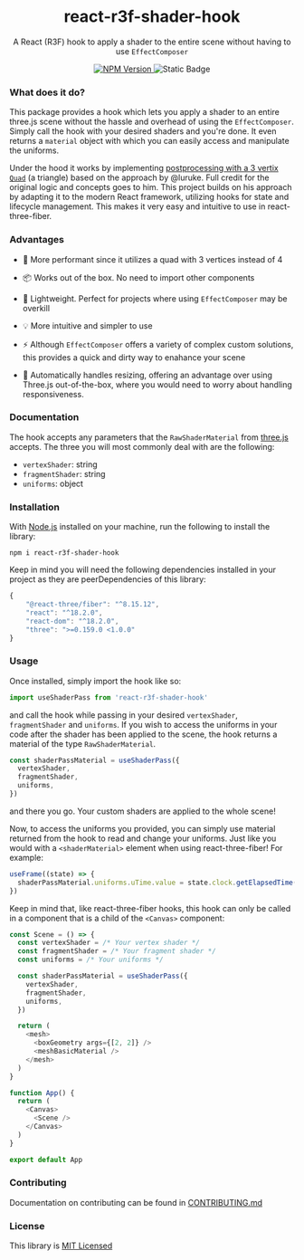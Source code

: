 <h1 align="center">
    react-r3f-shader-hook
</h1>

<p align="center">
    A React (R3F) hook to apply a shader to the entire scene without having to use <code>EffectComposer</code>
</p>

<div align="center">
    <a href='https://www.npmjs.com/package/react-r3f-shader-hook'>
      <img alt="NPM Version" src="https://img.shields.io/npm/v/react-r3f-shader-hook">
    </a>
    <img alt="Static Badge" src="https://img.shields.io/badge/types-included-darkGreen">
</div>

### What does it do?

This package provides a hook which lets you apply a shader to an entire three.js scene without the hassle and overhead of using the `EffectComposer`. Simply call the hook with your desired shaders and you're done. It even returns a `material` object with which you can easily access and manipulate the uniforms.

Under the hood it works by implementing [postprocessing with a 3 vertix `Quad`](https://gist.github.com/luruke/94bb1de6c463520e52f04e87d5d2e37b#file-postfx-js) (a triangle) based on the approach by @luruke. Full credit for the original logic and concepts goes to him. This project builds on his approach by adapting it to the modern React framework, utilizing hooks for state and lifecycle management. This makes it very easy and intuitive to use in react-three-fiber.

### Advantages

- 🚀 More performant since it utilizes a quad with 3 vertices instead of 4

- 📦 Works out of the box. No need to import other components

- 🎈 Lightweight. Perfect for projects where using `EffectComposer` may be overkill

- 💡 More intuitive and simpler to use

- ⚡ Although `EffectComposer` offers a variety of complex custom solutions, this provides a quick and dirty way to enahance your scene

- 📐 Automatically handles resizing, offering an advantage over using Three.js out-of-the-box, where you would need to worry about handling responsiveness.

### Documentation

The hook accepts any parameters that the `RawShaderMaterial` from [three.js](https://threejs.org/docs/#api/en/materials/RawShaderMaterial) accepts. The three you will most commonly deal with are the following:

<!-- update these to be more descriptive -->

- `vertexShader`: string
- `fragmentShader`: string
- `uniforms`: object

### Installation

With [Node.js](https://nodejs.org/en) installed on your machine, run the following to install the library:

```
npm i react-r3f-shader-hook
```

Keep in mind you will need the following dependencies installed in your project as they are peerDependencies of this library:

```js
{
    "@react-three/fiber": "^8.15.12",
    "react": "^18.2.0",
    "react-dom": "^18.2.0",
    "three": ">=0.159.0 <1.0.0"
}
```

### Usage

Once installed, simply import the hook like so:

```js
import useShaderPass from 'react-r3f-shader-hook'
```

<!-- be more descriptive of the RawShaderMaterial -->

and call the hook while passing in your desired `vertexShader`, `fragmentShader` and `uniforms`. If you wish to access the uniforms in your code after the shader has been applied to the scene, the hook returns a material of the type `RawShaderMaterial`.

```js
const shaderPassMaterial = useShaderPass({
  vertexShader,
  fragmentShader,
  uniforms,
})
```

and there you go. Your custom shaders are applied to the whole scene!

Now, to access the uniforms you provided, you can simply use material returned from the hook to read and change your uniforms. Just like you would with a `<shaderMaterial>` element when using react-three-fiber! For example:

```js
useFrame((state) => {
  shaderPassMaterial.uniforms.uTime.value = state.clock.getElapsedTime()
})
```

Keep in mind that, like react-three-fiber hooks, this hook can only be called in a component that is a child of the `<Canvas>` component:

```js
const Scene = () => {
  const vertexShader = /* Your vertex shader */
  const fragmentShader = /* Your fragment shader */
  const uniforms = /* Your uniforms */

  const shaderPassMaterial = useShaderPass({
    vertexShader,
    fragmentShader,
    uniforms,
  })

  return (
    <mesh>
      <boxGeometry args={[2, 2]} />
      <meshBasicMaterial />
    </mesh>
  )
}

function App() {
  return (
    <Canvas>
      <Scene />
    </Canvas>
  )
}

export default App
```

### Contributing

Documentation on contributing can be found in [CONTRIBUTING.md](CONTRIBUTING.md)

### License

This library is [MIT Licensed](LICENSE)
